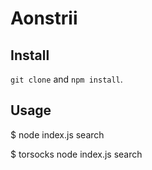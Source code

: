 # Aonstrii

## Install

`git clone` and `npm install`.

## Usage

  $ node index.js search <termType> <searchTerm>

  $ torsocks node index.js search <termType> <searchTerm>
